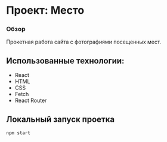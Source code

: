 # Проект: Место

### Обзор
Прокетная работа сайта c фотографиями посещенных мест.

## Использованные технологии:
- React
- HTML
- CSS
- Fetch
- React Router

## Локальный запуск проетка

`npm start`
